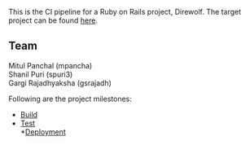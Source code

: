 This is the CI pipeline for a Ruby on Rails project, Direwolf. The target project can be found [here](https://github.ncsu.edu/mpancha/Direwolf).

## Team
Mitul Panchal (mpancha)  
Shanil Puri (spuri3)  
Gargi Rajadhyaksha (gsrajadh)

Following are the project milestones:
* [Build](https://github.com/gsrajadh/Devops-Project/blob/master/build)
* [Test](https://github.com/gsrajadh/Devops-Project/tree/master/test%2Banalysis)  
*[Deployment](https://github.com/gsrajadh/Devops-Project/tree/master/Deployment)
